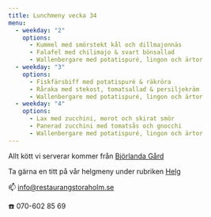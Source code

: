 ```yaml
---
title: Lunchmeny vecka 34
menu:
  - weekday: "2"
    options:
      - Kummel med smörstekt kål och dillmajonnäs
      - Falafel med chilimajo & svart bönsallad
      - Wallenbergare med potatispuré, lingon och ärtor
  - weekday: "3"
    options:
      - Fiskfärsbiff med potatispuré & räkröra
      - Råraka med stekost, tomatsallad & persiljekräm
      - Wallenbergare med potatispuré, lingon och ärtor
  - weekday: "4"
    options:
      - Lax med zucchini, morot och skirat smör
      - Panerad zucchini med tomatsås och gnocchi
      - Wallenbergare med potatispuré, lingon och ärtor
---
```

Allt kött vi serverar kommer från [Björlanda Gård](https://www.bjorlandagard.se)

Ta gärna en titt på vår helgmeny under rubriken [Helg](https://www.restaurangstoraholm.se/helg/?i=2)

📫 info@restaurangstoraholm.se

☎️ 070-602 85 69